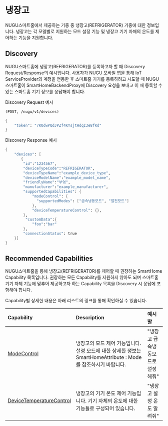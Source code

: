 # 냉장고

NUGU스마트홈에서 제공하는 기종 중 냉장고\(REFRIGERATOR\) 기종에 대한 정보입니다. 냉장고는 각 모델별로 지원하는 모드 설정 기능 및 냉장고 기기 자체의 온도를 제어하는 기능을 지원합니다.

## Discovery

NUGU스마트홈에 냉장고\(REFRIGERATOR\)를 등록하고자 할 때 Discovery Request/Response의 예시입니다. 사용자가 NUGU 모바일 앱을 통해 IoT ServiceProvider의 계정을 연동한 후 스마트홈 기기를 등록하려고 시도할 때 NUGU스마트홈이 SmartHomeBackendProxy에 Discovery 요청을 보내고 이 때 등록할 수 있는 스마트홈 기기 정보를 응답해야 합니다.

Discovery Request 예시

```scheme
(POST, /nugu/v1/devices)

{
    "token": "7KOdwPQdJPZf4KYsjtHdqz3e8fKd"
}
```

Discovery Response 예시

```scheme
{
    "devices": [
       {
        "id":"1234567",
        "deviceTypeCode":"REFRIGERATOR",
        "deviceTypeName":"example_device_type",
        "deviceModelName":"example_model_name",
        "friendlyName":"부엌",
        "manufacturer":"example_manufacturer",
        "supportedCapabilities": {
            "modeControl": {
              "supportedModes": ["급속냉동모드", "절전모드"]
            },
            "deviceTemperatureControl": {},
        },
         "customData":{
            "foo":"bar"
        },
        "connectionStatus": true
    }]
}
```

## Recommended Capabilities

NUGU스마트홈을 통해 냉장고\(REFRIGERATOR\)를 제어할 때 권장하는 SmartHome Capability 목록입니다. 권장하는 모든 Capability를 지원하지 않아도 되며 스마트홈 기기 자체 기능에 맞추어 제공하고자 하는 Capability 목록을 Discovery 시 응답에 포함해야 합니다.

Capability별 상세한 내용은 아래 리스트의 링크를 통해 확인하실 수 있습니다.

| Capability | Description | 예시발 |
| :--- | :--- | :--- |
| [ModeControl](../smarthomecapability/modecontrol-interface.md) | 냉장고의 모드 제어 기능입니다. 설정 모드에 대한 상세한 정보는 SmartHomeAttribute : Mode를 참조하시기 바랍니다. | "냉장고 급속냉동모드로 설정해줘" |
| [DeviceTemperatureControl](../smarthomecapability/devicetemperaturecontrol-interface.md) | 냉장고의 기기 온도 제어 기능입니다. 기기 자체의 온도에 대한 기능들로 구성되어 있습니다. | "냉장고 설정 온도 알려줘" |

